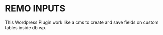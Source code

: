 REMO INPUTS
==============

This Wordpress Plugin work like a cms to create and save fields on custom tables inside db wp. 